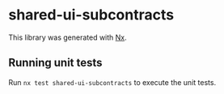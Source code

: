 # shared-ui-subcontracts

This library was generated with [Nx](https://nx.dev).

## Running unit tests

Run `nx test shared-ui-subcontracts` to execute the unit tests.
